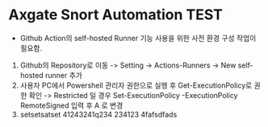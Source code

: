 # Axgate Snort Automation TEST
- Github Action의 self-hosted Runner 기능 사용을 위한 사전 환경 구성 작업이 필요함.
1. Github의 Repository로 이동 -> Setting -> Actions-Runners -> New self-hosted runner 추가
2. 사용자 PC에서 Powershell 관리자 권한으로 실행 후 Get-ExecutionPolicy로 권한 확인
      -> Restricted 일 경우
       Set-ExecutionPolicy -ExecutionPolicy RemoteSigned 입력 후 A 로 변경
3. setsetsatset
41243241q234 234123 4fafsdfads
